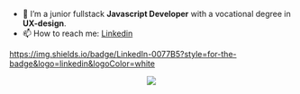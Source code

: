 - 🔭 I’m a junior fullstack <b>Javascript Developer</b> with a vocational degree in <b>UX-design</b>. 
- 📫 How to reach me: [Linkedin](www.linkedin.com/in/sophia-saks)

https://img.shields.io/badge/LinkedIn-0077B5?style=for-the-badge&logo=linkedin&logoColor=white

<p align='center'>
 <a href="https://www.linkedin.com/in/sophia-saks/">
    <img src="https://img.shields.io/badge/linkedin-%230077B5.svg?&style=for-the-badge&logo=linkedin&logoColor=white" />
  </a>
</p>
